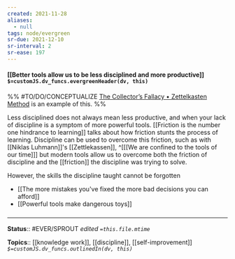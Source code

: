 ```yaml
---
created: 2021-11-28 
aliases:
  - null
tags: node/evergreen
sr-due: 2021-12-10
sr-interval: 2
sr-ease: 197
---
```


#### [[Better tools allow us to be less disciplined and more productive]] `$=customJS.dv_funcs.evergreenHeader(dv, this)`

%%
#TO/DO/CONCEPTUALIZE 
[The Collector’s Fallacy • Zettelkasten Method](https://zettelkasten.de/posts/collectors-fallacy/) is an example of this. %%

Less disciplined does not always mean less productive, and when your lack of discipline is a symptom of more powerful tools. [[Friction is the number one hindrance to learning]] talks about how friction stunts the process of learning. Discipline can be used to overcome this friction, such as with [[Niklas Luhmann]]'s [[Zettlekassen]],
^[[[We are confined to the tools of our time]]]
 but modern tools allow us to overcome both the friction of discipline and the [[friction]] the discipline was trying to solve.
 
 However, the skills the discipline taught cannot be forgotten
- [[The more mistakes you've fixed the more bad decisions you can afford]]
- [[Powerful tools make dangerous toys]]

### <hr class="footnote"/>

**Status**:: #EVER/SPROUT 
*edited `=this.file.mtime`*

**Topics**:: [[knowledge work]], [[discipline]], [[self-improvement]]
*`$=customJS.dv_funcs.outlinedIn(dv, this)`*
